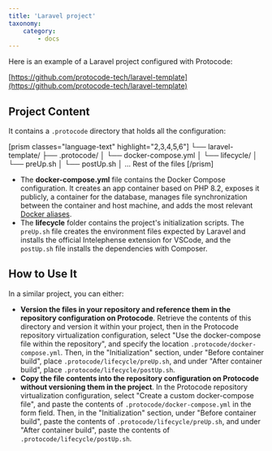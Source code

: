 ```yaml
---
title: 'Laravel project'
taxonomy:
    category:
        - docs
---
```


Here is an example of a Laravel project configured with Protocode:

[https://github.com/protocode-tech/laravel-template](https://github.com/protocode-tech/laravel-template)

## Project Content

It contains a `.protocode` directory that holds all the configuration:

[prism classes="language-text" highlight="2,3,4,5,6"] 
└── laravel-template/
   ├── .protocode/
   │  └── docker-compose.yml
   │  └── lifecycle/
   │    └── preUp.sh
   │    └── postUp.sh
   │ ... Rest of the files
[/prism]

* The **docker-compose.yml** file contains the Docker Compose configuration. It creates an app container based on PHP 8.2, exposes it publicly, a container for the database, manages file synchronization between the container and host machine, and adds the most relevant [Docker aliases](/project-configuration/docker-aliases).
* The **lifecycle** folder contains the project's initialization scripts. The `preUp.sh` file creates the environment files expected by Laravel and installs the official Intelephense extension for VSCode, and the `postUp.sh` file installs the dependencies with Composer.

## How to Use It

In a similar project, you can either:
- **Version the files in your repository and reference them in the repository configuration on Protocode**. Retrieve the contents of this directory and version it within your project, then in the Protocode repository virtualization configuration, select "Use the docker-compose file within the repository", and specify the location `.protocode/docker-compose.yml`. Then, in the "Initialization" section, under "Before container build", place `.protocode/lifecycle/preUp.sh`, and under "After container build", place `.protocode/lifecycle/postUp.sh`.
- **Copy the file contents into the repository configuration on Protocode without versioning them in the project**. In the Protocode repository virtualization configuration, select "Create a custom docker-compose file", and paste the contents of `.protocode/docker-compose.yml` in the form field. Then, in the "Initialization" section, under "Before container build", paste the contents of `.protocode/lifecycle/preUp.sh`, and under "After container build", paste the contents of `.protocode/lifecycle/postUp.sh`.